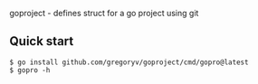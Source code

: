 goproject - defines struct for a go project using git

## Quick start

    $ go install github.com/gregoryv/goproject/cmd/gopro@latest
	$ gopro -h
